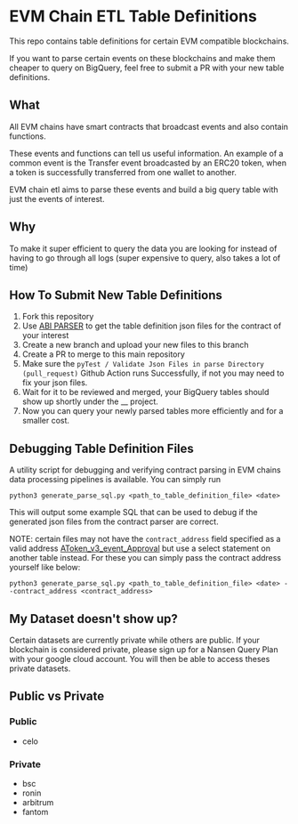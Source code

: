 # EVM Chain ETL Table Definitions

This repo contains table definitions for certain EVM compatible blockchains.

If you want to parse certain events on these blockchains and make them cheaper to query on BigQuery, feel free to submit a PR with your new table definitions.

## What

All EVM chains have smart contracts that broadcast events and also contain functions.

These events and functions can tell us useful information. An example of a common event is the Transfer event broadcasted by an ERC20 token, when a token is successfully transferred from one wallet to another.

EVM chain etl aims to parse these events and build a big query table with just the events of interest.

## Why

To make it super efficient to query the data you are looking for instead of having to go through all logs (super expensive to query, also takes a lot of time)

## How To Submit New Table Definitions

1. Fork this repository
2. Use [ABI PARSER](https://nansen-contract-parser-prod.web.app/) to get the table definition json files for the contract of your interest
3. Create a new branch and upload your new files to this branch
4. Create a PR to merge to this main repository
5. Make sure the `pyTest / Validate Json Files in parse Directory (pull_request)` Github Action runs Successfully, if not you may need to fix your json files.
6. Wait for it to be reviewed and merged, your BigQuery tables should show up shortly under the \_\_ project.
7. Now you can query your newly parsed tables more efficiently and for a smaller cost.


## Debugging Table Definition Files

A utility script for debugging and verifying contract parsing in EVM chains data processing pipelines is available. You can simply run 

```
python3 generate_parse_sql.py <path_to_table_definition_file> <date>
```

This will output some example SQL that can be used to debug if the generated json files from the contract parser are correct. 

NOTE: certain files may not have the `contract_address` field specified as a valid address [AToken_v3_event_Approval](parse/table_definitions_arbitrum/aave/AToken_v3_event_Approval.json) but use a select statement on another table instead. For these you can simply pass the contract address yourself like below:

```
python3 generate_parse_sql.py <path_to_table_definition_file> <date> --contract_address <contract_address>
```

## My Dataset doesn't show up?

Certain datasets are currently private while others are public.
If your blockchain is considered private, please sign up for a Nansen Query Plan with your google cloud account.
You will then be able to access theses private datasets.

## Public vs Private

### Public

- celo

### Private

- bsc
- ronin
- arbitrum
- fantom
